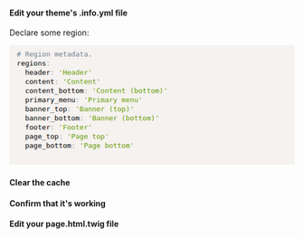 #### Edit your theme's .info.yml file

Declare some region: 

![](/assets/regions_declared.png)

#### Clear the cache

#### Confirm that it's working

#### Edit your page.html.twig file



